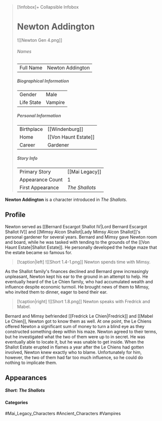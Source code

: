 > [!infobox]+ Collapsible Infobox
> # Newton Addington
> ![[Newton Gen 4.png]] 
> ###### Names 
> |  |  | 
> | ---- | ---- | 
> | Full Name | Newton Addington | 
>
> ##### Biographical Information
> |  |  | 
> | ---- | ---- | 
> | Gender | Male | 
> | Life State | Vampire |
> 
> ##### Personal Information
> |  |  | 
> | ---- | ---- | 
> | Birthplace |[[Windenburg]]| 
> | Home |[[Von Haunt Estate]]| 
> | Career | Gardener | 
> 
> ##### Story Info
> |  |  | 
> | ---- | ---- | 
> | Primary Story | [[Mai Legacy]] | 
> | Appearance Count | 1 | 
> | First Appearance | *The Shallots*

**Newton Addington** is a character introduced in *The Shallots*.

## Profile
Newton served as [[Bernard Escargot Shallot IV|Lord Bernard Escargot Shallot IV]] and [[Mimsy Alcon Shallot|Lady Mimsy Alcon Shallot]]'s personal gardener for several years. Bernard and Mimsy gave Newton room and board, while he was tasked with tending to the grounds of the [[Von Haunt Estate|Shallot Estate]]. He personally developed the hedge maze that the estate became so famous for.

> [!caption|left]
> ![[Short 1.4-1.png]] 
> Newton spends time with Mimsy.

As the Shallot family's finances declined and Bernard grew increasingly unpleasant, Newton kept his ear to the ground in an attempt to help. He eventually heard of the Le Chien family, who had accumulated wealth and influence despite economic turmoil. He brought news of them to Mimsy, who invited them to dinner, eager to bend their ear.

> [!caption|right]
> ![[Short 1.8.png]] 
> Newton speaks with Fredrick and Mabel.

Bernard and Mimsy befriended [[Fredrick Le Chien|Fredrick]] and [[Mabel Le Chien]], Newton got to know them as well. At one point, the Le Chiens offered Newton a significant sum of money to turn a blind eye as they constructed something deep within his maze. Newton agreed to their terms, but he investigated what the two of them were up to in secret. He was eventually able to locate it, but he was unable to get inside. When the Shallot Estate erupted in flames a year after the Le Chiens had gotten involved, Newton knew exactly who to blame. Unfortunately for him, however, the two of them had far too much influence, so he could do nothing to implicate them.

## Appearances
##### Short: The Shallots

#### Categories
#Mai_Legacy_Characters #Ancient_Characters #Vampires 